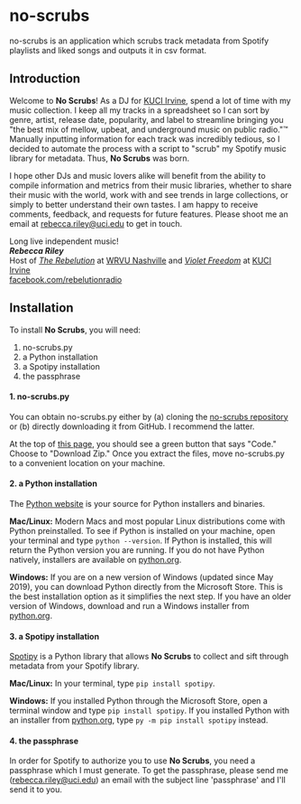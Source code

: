 # no-scrubs
no-scrubs is an application which scrubs track metadata from Spotify playlists and liked songs and outputs it in csv format.

## Introduction
Welcome to **No Scrubs**!  As a DJ for [KUCI Irvine](https://kuci.org), spend a lot of time with my music collection.  I keep all my tracks in a spreadsheet so I can sort by genre, artist, release date, popularity, and label to streamline bringing you "the best mix of mellow, upbeat, and underground music on public radio."™  Manually inputting information for each track was incredibly tedious, so I decided to automate the process with a script to "scrub" my Spotify music library for metadata.  Thus, **No Scrubs** was born.

I hope other DJs and music lovers alike will benefit from the ability to compile information and metrics from their music libraries, whether to share their music with the world, work with and see trends in large collections, or simply to better understand their own tastes.  I am happy to receive comments, feedback, and requests for future features.  Please shoot me an email at rebecca.riley@uci.edu to get in touch.

Long live independent music!  
_**Rebecca Riley**_  
Host of [_The Rebelution_](https://facebook.com/rebelutionradio) at [WRVU Nashville](https://wrvu.org/) and [_Violet Freedom_](https://violetfreedom.kuci.org/) at [KUCI Irvine](https://kuci.org)  
[facebook.com/rebelutionradio](https://facebook.com/rebelutionradio)

## Installation
To install **No Scrubs**, you will need:
1.  no-scrubs.py
2.  a Python installation
3.  a Spotipy installation
4.  the passphrase

#### 1. no-scrubs.py
You can obtain no-scrubs.py either by (a) cloning the [no-scrubs repository](https://github.com/rebecca-riley/no-scrubs) or (b) directly downloading it from GitHub.  I recommend the latter.

At the top of [this page](https://github.com/rebecca-riley/no-scrubs), you should see a green button that says "Code."  Choose to "Download Zip."  Once you extract the files, move no-scrubs.py to a convenient location on your machine.

#### 2. a Python installation
The [Python website](https://www.python.org/downloads/) is your source for Python installers and binaries.

**Mac/Linux:** Modern Macs and most popular Linux distributions come with Python preinstalled.  To see if Python is installed on your machine, open your terminal and type `python --version`.  If Python is installed, this will return the Python version you are running.  If you do not have Python natively, installers are available on [python.org](https://www.python.org/downloads/).

**Windows:** If you are on a new version of Windows (updated since May 2019), you can download Python directly from the Microsoft Store.  This is the best installation option as it simplifies the next step.  If you have an older version of Windows, download and run a Windows installer from [python.org](https://www.python.org/downloads/).

#### 3. a Spotipy installation
[Spotipy](https://spotipy.readthedocs.io/) is a Python library that allows **No Scrubs** to collect and sift through metadata from your Spotify library.

**Mac/Linux:** In your terminal, type `pip install spotipy`.

**Windows:** If you installed Python through the Microsoft Store, open a terminal window and type `pip install spotipy`.  If you installed Python with an installer from [python.org](https://www.python.org/downloads/), type `py -m pip install spotipy` instead.

#### 4. the passphrase
In order for Spotify to authorize you to use **No Scrubs**, you need a passphrase which I must generate.  To get the passphrase, please send me (rebecca.riley@uci.edu) an email with the subject line 'passphrase' and I'll send it to you.
